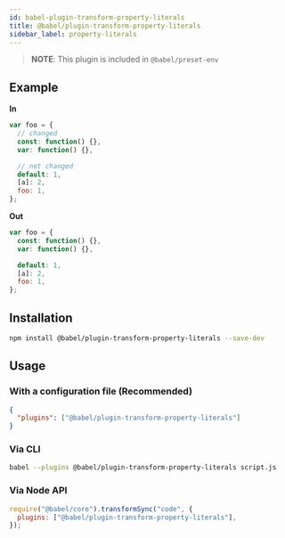 ```yaml
---
id: babel-plugin-transform-property-literals
title: @babel/plugin-transform-property-literals
sidebar_label: property-literals
---
```


> **NOTE**: This plugin is included in `@babel/preset-env`

## Example

**In**

```javascript
var foo = {
  // changed
  const: function() {},
  var: function() {},

  // not changed
  default: 1,
  [a]: 2,
  foo: 1,
};
```

**Out**

```javascript
var foo = {
  const: function() {},
  var: function() {},

  default: 1,
  [a]: 2,
  foo: 1,
};
```

## Installation

```sh
npm install @babel/plugin-transform-property-literals --save-dev
```

## Usage

### With a configuration file (Recommended)

```json
{
  "plugins": ["@babel/plugin-transform-property-literals"]
}
```

### Via CLI

```sh
babel --plugins @babel/plugin-transform-property-literals script.js
```

### Via Node API

```javascript
require("@babel/core").transformSync("code", {
  plugins: ["@babel/plugin-transform-property-literals"],
});
```
